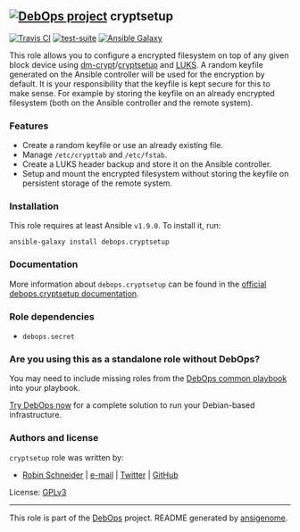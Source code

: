 ## [![DebOps project](http://debops.org/images/debops-small.png)](http://debops.org) cryptsetup

<!-- This file was generated by Ansigenome. Do not edit this file directly but
     instead have a look at the files in the ./meta/ directory. -->

[![Travis CI](http://img.shields.io/travis/debops/ansible-cryptsetup.svg?style=flat)](http://travis-ci.org/debops/ansible-cryptsetup)
[![test-suite](http://img.shields.io/badge/test--suite-ansible--cryptsetup-blue.svg?style=flat)](https://github.com/debops/test-suite/tree/master/ansible-cryptsetup/)
[![Ansible Galaxy](http://img.shields.io/badge/galaxy-debops.cryptsetup-660198.svg?style=flat)](https://galaxy.ansible.com/detail#/role/6309)


This role allows you to configure a encrypted filesystem on top of any given
block device using [dm-crypt][]/[cryptsetup][] and [LUKS][].  A random keyfile generated on the Ansible
controller will be used for the encryption by default.  It is your
responsibility that the keyfile is kept secure for this to make sense.  For
example by storing the keyfile on an already encrypted filesystem (both on
the Ansible controller and the remote system).

[LUKS]: https://en.wikipedia.org/wiki/Linux_Unified_Key_Setup
[dm-crypt]: https://en.wikipedia.org/wiki/Dm-crypt
[cryptsetup]: https://gitlab.com/cryptsetup/cryptsetup

### Features

* Create a random keyfile or use an already existing file.
* Manage `/etc/crypttab` and `/etc/fstab`.
* Create a LUKS header backup and store it on the Ansible controller.
* Setup and mount the encrypted filesystem without storing the keyfile on
  persistent storage of the remote system.

### Installation

This role requires at least Ansible `v1.9.0`. To install it, run:

```Shell
ansible-galaxy install debops.cryptsetup
```

### Documentation

More information about `debops.cryptsetup` can be found in the
[official debops.cryptsetup documentation](http://docs.debops.org/en/latest/ansible/roles/ansible-cryptsetup/docs/).


### Role dependencies

- `debops.secret`

### Are you using this as a standalone role without DebOps?

You may need to include missing roles from the [DebOps common
playbook](https://github.com/debops/debops-playbooks/blob/master/playbooks/common.yml)
into your playbook.

[Try DebOps now](https://github.com/debops/debops) for a complete solution to run your Debian-based infrastructure.





### Authors and license

`cryptsetup` role was written by:

- [Robin Schneider](http://ypid.de/) | [e-mail](mailto:ypid@riseup.net) | [Twitter](https://twitter.com/ypid) | [GitHub](https://github.com/ypid)

License: [GPLv3](https://tldrlegal.com/license/gnu-general-public-license-v3-%28gpl-3%29)

***

This role is part of the [DebOps](http://debops.org/) project. README generated by [ansigenome](https://github.com/nickjj/ansigenome/).

